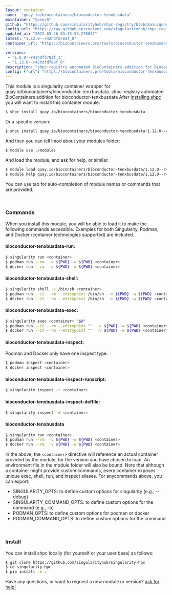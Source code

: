 ```yaml
---
layout: container
name:  "quay.io/biocontainers/bioconductor-tenxbusdata"
maintainer: "@vsoch"
github: "https://github.com/singularityhub/shpc-registry/blob/main/quay.io/biocontainers/bioconductor-tenxbusdata/container.yaml"
config_url: "https://raw.githubusercontent.com/singularityhub/shpc-registry/main/quay.io/biocontainers/bioconductor-tenxbusdata/container.yaml"
updated_at: "2023-03-26 03:15:53.270837"
latest: "1.12.0--r42hdfd78af_0"
container_url: "https://biocontainers.pro/tools/bioconductor-tenxbusdata"

versions:
 - "1.8.0--r41hdfd78af_1"
 - "1.12.0--r42hdfd78af_0"
description: "shpc-registry automated BioContainers addition for bioconductor-tenxbusdata"
config: {"url": "https://biocontainers.pro/tools/bioconductor-tenxbusdata", "maintainer": "@vsoch", "description": "shpc-registry automated BioContainers addition for bioconductor-tenxbusdata", "latest": {"1.12.0--r42hdfd78af_0": "sha256:7c3c5a2d309e69315a0370e057663cf299111cca342d5648cdf70df7f1769b68"}, "tags": {"1.8.0--r41hdfd78af_1": "sha256:50c5643a32be5d5544a3d6e4b288ef94e550e9e10535f25c76bcce22eed27946", "1.12.0--r42hdfd78af_0": "sha256:7c3c5a2d309e69315a0370e057663cf299111cca342d5648cdf70df7f1769b68"}, "docker": "quay.io/biocontainers/bioconductor-tenxbusdata"}
---
```


This module is a singularity container wrapper for quay.io/biocontainers/bioconductor-tenxbusdata.
shpc-registry automated BioContainers addition for bioconductor-tenxbusdata
After [installing shpc](#install) you will want to install this container module:


```bash
$ shpc install quay.io/biocontainers/bioconductor-tenxbusdata
```

Or a specific version:

```bash
$ shpc install quay.io/biocontainers/bioconductor-tenxbusdata:1.12.0--r42hdfd78af_0
```

And then you can tell lmod about your modules folder:

```bash
$ module use ./modules
```

And load the module, and ask for help, or similar.

```bash
$ module load quay.io/biocontainers/bioconductor-tenxbusdata/1.12.0--r42hdfd78af_0
$ module help quay.io/biocontainers/bioconductor-tenxbusdata/1.12.0--r42hdfd78af_0
```

You can use tab for auto-completion of module names or commands that are provided.

<br>

### Commands

When you install this module, you will be able to load it to make the following commands accessible.
Examples for both Singularity, Podman, and Docker (container technologies supported) are included.

#### bioconductor-tenxbusdata-run:

```bash
$ singularity run <container>
$ podman run --rm  -v ${PWD} -w ${PWD} <container>
$ docker run --rm  -v ${PWD} -w ${PWD} <container>
```

#### bioconductor-tenxbusdata-shell:

```bash
$ singularity shell -s /bin/sh <container>
$ podman run --it --rm --entrypoint /bin/sh  -v ${PWD} -w ${PWD} <container>
$ docker run --it --rm --entrypoint /bin/sh  -v ${PWD} -w ${PWD} <container>
```

#### bioconductor-tenxbusdata-exec:

```bash
$ singularity exec <container> "$@"
$ podman run --it --rm --entrypoint ""  -v ${PWD} -w ${PWD} <container> "$@"
$ docker run --it --rm --entrypoint ""  -v ${PWD} -w ${PWD} <container> "$@"
```

#### bioconductor-tenxbusdata-inspect:

Podman and Docker only have one inspect type.

```bash
$ podman inspect <container>
$ docker inspect <container>
```

#### bioconductor-tenxbusdata-inspect-runscript:

```bash
$ singularity inspect -r <container>
```

#### bioconductor-tenxbusdata-inspect-deffile:

```bash
$ singularity inspect -d <container>
```



#### bioconductor-tenxbusdata

```bash
$ singularity run <container>
$ podman run --rm  -v ${PWD} -w ${PWD} <container>
$ docker run --rm  -v ${PWD} -w ${PWD} <container>
```


In the above, the `<container>` directive will reference an actual container provided
by the module, for the version you have chosen to load. An environment file in the
module folder will also be bound. Note that although a container
might provide custom commands, every container exposes unique exec, shell, run, and
inspect aliases. For anycommands above, you can export:

 - SINGULARITY_OPTS: to define custom options for singularity (e.g., --debug)
 - SINGULARITY_COMMAND_OPTS: to define custom options for the command (e.g., -b)
 - PODMAN_OPTS: to define custom options for podman or docker
 - PODMAN_COMMAND_OPTS: to define custom options for the command

<br>

### Install

You can install shpc locally (for yourself or your user base) as follows:

```bash
$ git clone https://github.com/singularityhub/singularity-hpc
$ cd singularity-hpc
$ pip install -e .
```

Have any questions, or want to request a new module or version? [ask for help!](https://github.com/singularityhub/singularity-hpc/issues)